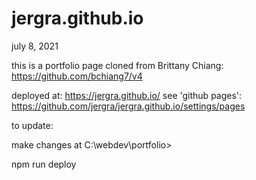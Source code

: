 # jergra.github.io

july 8, 2021

this is a portfolio page cloned from Brittany Chiang:
  https://github.com/bchiang7/v4
  
deployed at:
  https://jergra.github.io/
see 'github pages':
  https://github.com/jergra/jergra.github.io/settings/pages
  
to update:
  
  make changes at C:\webdev\portfolio>
  
  npm run deploy
  

